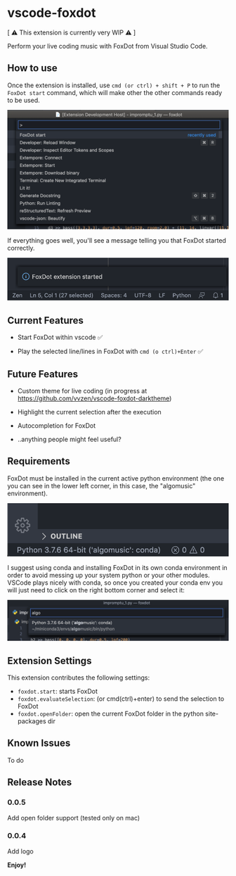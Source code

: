 # vscode-foxdot

[ ⚠️ This extension is currently very WIP ⚠️ ]

Perform your live coding music with FoxDot from Visual Studio Code.

## How to use

Once the extension is installed, use `cmd (or ctrl) + shift + P` to run the `FoxDot start` command,
which will make other the other commands ready to be used.

![images/foxdot_start.png](images/foxdot_start.png)

If everything goes well, you'll see a message telling you that FoxDot started correctly.

![images/foxdot_started.png](images/foxdot_started.png)

## Current Features

* Start FoxDot within vscode ✅

* Play the selected line/lines in FoxDot with `cmd (o ctrl)+Enter` ✅

## Future Features

* Custom theme for live coding (in progress at https://github.com/vvzen/vscode-foxdot-darktheme)

* Highlight the current selection after the execution

* Autocompletion for FoxDot

* ..anything people might feel useful?

## Requirements

FoxDot must be installed in the current active python environment (the one you can see in the lower left corner, in this case, the "algomusic" environment).

![images/python_env.png](images/python_env.png)

I suggest using conda and installing FoxDot in its own conda environment in order to avoid messing up your system python or your other modules.
VSCode plays nicely with conda, so once you created your conda env you will just need to click on the right bottom corner and select it:

![images/python_env.png](images/python_env_2.png)

## Extension Settings

This extension contributes the following settings:

* `foxdot.start`: starts FoxDot
* `foxdot.evaluateSelection`: (or cmd(ctrl)+enter) to send the selection to FoxDot
* `foxdot.openFolder`: open the current FoxDot folder in the python site-packages dir

## Known Issues

To do

## Release Notes

### 0.0.5
Add open folder support (tested only on mac)

### 0.0.4
Add logo

**Enjoy!**
